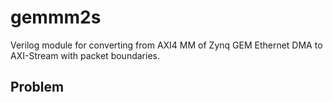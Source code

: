 # gemmm2s

Verilog module for converting from AXI4 MM of Zynq GEM Ethernet DMA to AXI-Stream with packet boundaries.

## Problem
